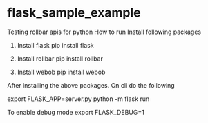 # flask_sample_example
Testing rollbar apis for python
How to run
Install following packages
1. Install flask
pip install flask

2. Install rollbar
pip install rollbar

3. Install webob
pip install webob

After installing the above packages. On cli do the following 

export FLASK_APP=server.py
python -m flask run

To enable debug mode
export FLASK_DEBUG=1
